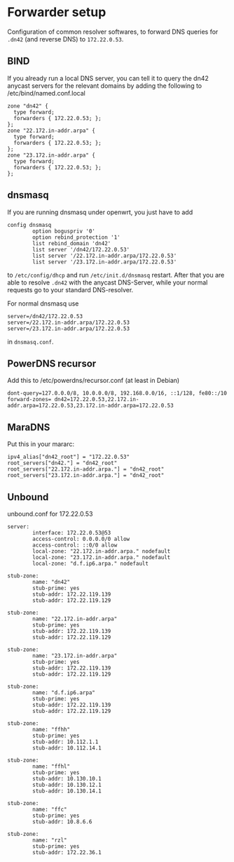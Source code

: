# Forwarder setup

Configuration of common resolver softwares, to forward DNS queries for `.dn42` (and reverse DNS) to `172.22.0.53`.

## BIND

If you already run a local DNS server, you can tell it to query the dn42 anycast servers for the relevant domains
by adding the following to /etc/bind/named.conf.local 

```
zone "dn42" {
  type forward;
  forwarders { 172.22.0.53; };
};
zone "22.172.in-addr.arpa" {
  type forward;
  forwarders { 172.22.0.53; };
};
zone "23.172.in-addr.arpa" {
  type forward;
  forwarders { 172.22.0.53; };
};
```

## dnsmasq

If you are running dnsmasq under openwrt, you just have to add 

```
config dnsmasq
        option boguspriv '0'
        option rebind_protection '1'
        list rebind_domain 'dn42'
        list server '/dn42/172.22.0.53'
        list server '/22.172.in-addr.arpa/172.22.0.53'
        list server '/23.172.in-addr.arpa/172.22.0.53'
```

to `/etc/config/dhcp` and run `/etc/init.d/dnsmasq` restart. After that you are able to resolve `.dn42` 
with the anycast DNS-Server, while your normal requests go to your standard DNS-resolver.

For normal dnsmasq use

```
server=/dn42/172.22.0.53
server=/22.172.in-addr.arpa/172.22.0.53
server=/23.172.in-addr.arpa/172.22.0.53
```
in `dnsmasq.conf`.

## PowerDNS recursor
Add this to /etc/powerdns/recursor.conf (at least in Debian)

```
dont-query=127.0.0.0/8, 10.0.0.0/8, 192.168.0.0/16, ::1/128, fe80::/10
forward-zones= dn42=172.22.0.53,22.172.in-addr.arpa=172.22.0.53,23.172.in-addr.arpa=172.22.0.53
```

## MaraDNS
Put this in your mararc:

```
ipv4_alias["dn42_root"] = "172.22.0.53"
root_servers["dn42."] = "dn42_root"
root_servers["22.172.in-addr.arpa."] = "dn42_root"
root_servers["23.172.in-addr.arpa."] = "dn42_root"
```

## Unbound
unbound.conf for 172.22.0.53

```
server:
        interface: 172.22.0.53@53
        access-control: 0.0.0.0/0 allow
        access-control: ::0/0 allow
        local-zone: "22.172.in-addr.arpa." nodefault
        local-zone: "23.172.in-addr.arpa." nodefault
        local-zone: "d.f.ip6.arpa." nodefault

stub-zone:
        name: "dn42"
        stub-prime: yes
        stub-addr: 172.22.119.139
        stub-addr: 172.22.119.129

stub-zone:
        name: "22.172.in-addr.arpa"
        stub-prime: yes
        stub-addr: 172.22.119.139
        stub-addr: 172.22.119.129

stub-zone:
        name: "23.172.in-addr.arpa"
        stub-prime: yes
        stub-addr: 172.22.119.139
        stub-addr: 172.22.119.129

stub-zone:
        name: "d.f.ip6.arpa"
        stub-prime: yes
        stub-addr: 172.22.119.139
        stub-addr: 172.22.119.129

stub-zone:
        name: "ffhh"
        stub-prime: yes
        stub-addr: 10.112.1.1
        stub-addr: 10.112.14.1

stub-zone:
        name: "ffhl"
        stub-prime: yes
        stub-addr: 10.130.10.1
        stub-addr: 10.130.12.1
        stub-addr: 10.130.14.1

stub-zone:
        name: "ffc"
        stub-prime: yes
        stub-addr: 10.8.6.6

stub-zone:
        name: "rzl"
        stub-prime: yes
        stub-addr: 172.22.36.1
```